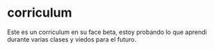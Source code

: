 # corriculum
Este es un corriculum en su face beta, estoy probando lo que aprendi durante varias clases y viedos para el futuro.
